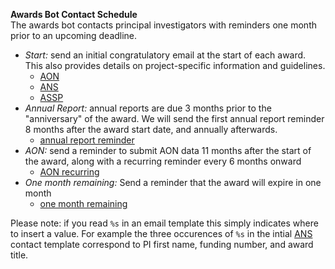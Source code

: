 **Awards Bot Contact Schedule**  
The awards bot contacts principal investigators with reminders one month prior to an upcoming deadline.  
- *Start:* send an initial congratulatory email at the start of each award.  This also provides details on project-specific information and guidelines.  
  - [AON](https://github.com/NCEAS/awards-bot/blob/master/inst/emails/contact_initial_aon)
  - [ANS](https://github.com/NCEAS/awards-bot/blob/master/inst/emails/contact_initial_ans)
  - [ASSP](https://github.com/NCEAS/awards-bot/blob/master/inst/emails/contact_initial_social_sciences) 
- *Annual Report:* annual reports are due 3 months prior to the "anniversary" of the award.  We will send the first annual report reminder 8 months after the award start date, and annually afterwards.  
  - [annual report reminder](https://github.com/NCEAS/awards-bot/blob/master/inst/emails/contact_annual_report)
- *AON:* send a reminder to submit AON data 11 months after the start of the award, along with a recurring reminder every 6 months onward
  - [AON recurring](https://github.com/NCEAS/awards-bot/blob/master/inst/emails/contact_aon_recurring)
- *One month remaining:* Send a reminder that the award will expire in one month
  - [one month remaining](https://github.com/NCEAS/awards-bot/blob/master/inst/emails/one_month_remaining)
  
Please note: if you read `%s` in an email template this simply indicates where to insert a value.  For example the three occurences of `%s` in the intial [ANS](https://github.com/NCEAS/awards-bot/blob/master/inst/emails/contact_initial_ans) contact template correspond to PI first name, funding number, and award title. 
